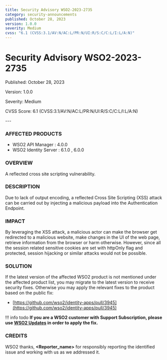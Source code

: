 ```yaml
---
title: Security Advisory WSO2-2023-2735
category: security-announcements
published: October 28, 2023
version: 1.0.0
severity: Medium
cvss: "6.1 (CVSS:3.1/AV:N/AC:L/PR:N/UI:R/S:C/C:L/I:L/A:N)"
---
```


# Security Advisory WSO2-2023-2735

<p class="doc-info">Published: October 28, 2023</p>
<p class="doc-info">Version: 1.0.0</p>
<p class="doc-info">Severity: Medium</p>
<p class="doc-info">CVSS Score: 6.1 (CVSS:3.1/AV:N/AC:L/PR:N/UI:R/S:C/C:L/I:L/A:N)</p>
---

### AFFECTED PRODUCTS
* WSO2 API Manager : 4.0.0
* WSO2 Identity Server : 6.1.0 , 6.0.0


### OVERVIEW
A reflected cross site scripting vulnerability.

### DESCRIPTION
Due to lack of output encoding, a reflected Cross Site Scripting (XSS) attack can be carried out by injecting a malicious payload into the Authentication Endpoint.

### IMPACT
By leveraging the XSS attack, a malicious actor can make the browser get redirected to a malicious website, make changes in the UI of the web page, retrieve information from the browser or harm otherwise. However, since all the session related sensitive cookies are set with httpOnly flag and protected, session hijacking or similar attacks would not be possible.


### SOLUTION
If the latest version of the affected WSO2 product is not mentioned under the affected product list, you may migrate to the latest version to receive security fixes. Otherwise you may apply the relevant fixes to the product based on the public fix:

- [https://github.com/wso2/identity-apps/pull/3945](https://github.com/wso2/identity-apps/pull/3945)


!!! info todo
    **If you are a WSO2 customer with Support Subscription, please use [WSO2 Updates](https://wso2.com/updates/) in order to apply the fix.**

### CREDITS
WSO2 thanks, **&lt;Reporter_name&gt;** for responsibly reporting the identified issue and working with us as we addressed it.
